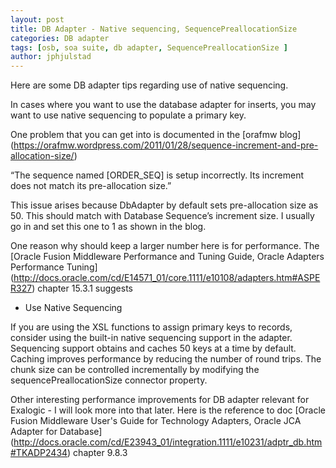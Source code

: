 ```yaml
---
layout: post
title: DB Adapter - Native sequencing, SequencePreallocationSize 
categories: DB adapter 
tags: [osb, soa suite, db adapter, SequencePreallocationSize ]
author: jphjulstad
---
```

<link rel="stylesheet" href="//maxcdn.bootstrapcdn.com/font-awesome/4.3.0/css/font-awesome.min.css">
Here are some DB adapter tips regarding use of native sequencing.

In cases where you want to use the database adapter for inserts, you may want to use native sequencing to populate a primary key.

One problem that you can get into is documented in the [orafmw blog]  (https://orafmw.wordpress.com/2011/01/28/sequence-increment-and-pre-allocation-size/)

“The sequence named [ORDER_SEQ] is setup incorrectly. Its increment does not match its pre-allocation size.”

This issue arises because DbAdapter by default sets pre-allocation size as 50. This should match with Database Sequence’s increment size. I usually go in and set this one to 1 as shown in the blog.

One reason why should keep a larger number here is for performance. The [Oracle Fusion Middleware Performance and Tuning Guide, Oracle Adapters Performance Tuning] (http://docs.oracle.com/cd/E14571_01/core.1111/e10108/adapters.htm#ASPER327) chapter 15.3.1 suggests 

* Use Native Sequencing

If you are using the XSL functions to assign primary keys to records, consider using the built-in native sequencing support in the adapter. Sequencing support obtains and caches 50 keys at a time by default. Caching improves performance by reducing the number of round trips. The chunk size can be controlled incrementally by modifying the sequencePreallocationSize connector property.

Other interesting performance improvements for DB adapter relevant for Exalogic - I will look more into that later. Here is the reference to doc [Oracle Fusion Middleware User's Guide for Technology Adapters, Oracle JCA Adapter for Database] (http://docs.oracle.com/cd/E23943_01/integration.1111/e10231/adptr_db.htm#TKADP2434) chapter 9.8.3